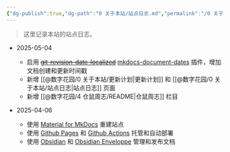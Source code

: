 ```yaml
---
{"dg-publish":true,"dg-path":"0 关于本站/站点日志.md","permalink":"/0 关于本站/站点日志/","pinned":true,"created":"2025-05-03","updated":"2025-08-04"}
---
```



> 这里记录本站的站点日志。

- 2025-05-04
	- 启用 ~~[git-revision-date-localized](https://timvink.github.io/mkdocs-git-revision-date-localized-plugin/)~~ [mkdocs-document-dates](https://github.com/jaywhj/mkdocs-document-dates) 插件，增加文档创建和更新时间戳
	- 新增 [[@数字花园/0 关于本站/更新计划\|更新计划]] 和 [[@数字花园/0 关于本站/站点日志\|站点日志]] 页面
	- 新增 [[@数字花园/4 仓鼠周志/README\|仓鼠周志]] 栏目

- 2025-04-06
	- 使用 [Material for MkDocs](https://squidfunk.github.io/mkdocs-material/) 重建站点
	- 使用 [Github Pages](https://pages.github.com/) 和 [Github Actions](https://github.com/features/actions) 托管和自动部署
	- 使用 [Obsidian](https://obsidian.md/) 和 [Obsidian Enveloppe](https://enveloppe.ovh/) 管理和发布文档